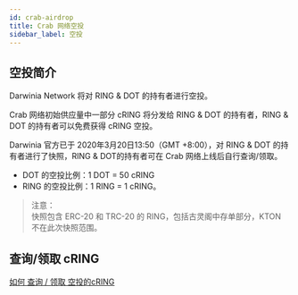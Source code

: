 ```yaml
---
id: crab-airdrop
title: Crab 网络空投
sidebar_label: 空投
---
```


## 空投简介

Darwinia Network 将对 RING & DOT 的持有者进行空投。

Crab 网络初始供应量中一部分 cRING 将分发给 RING & DOT 的持有者，RING & DOT 的持有者可以免费获得 cRING 空投。

Darwinia 官方已于 2020年3月20日13:50（GMT +8:00），对 RING & DOT 的持有者进行了快照，RING & DOT的持有者可在 Crab 网络上线后自行查询/领取。

- DOT 的空投比例：1 DOT = 50 cRING
- RING 的空投比例：1 RING = 1 cRING。

> 注意：  
> 快照包含 ERC-20 和 TRC-20 的 RING，包括古灵阁中存单部分，KTON 不在此次快照范围。



## 查询/领取 cRING

[如何 查询 / 领取 空投的cRING](crab-tut-claim-cring)

